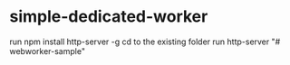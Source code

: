 # simple-dedicated-worker
run npm install http-server -g
cd to the existing folder
run http-server
"# webworker-sample" 
